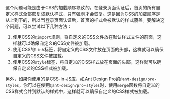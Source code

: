 这个问题可能是由于CSS的加载顺序导致的。在登录页面认证后，首页的所有自定义样式全部恢复成默认样式，只有强刷才会恢复。这是因为CSS的加载顺序是从上到下的，所以当登录页面认证后，首页的样式会被默认的样式覆盖。要解决这个问题，可以尝试以下几种方法：

1. 使用CSS的`@import`规则，将自定义的CSS文件放在默认样式文件的前面，这样就可以确保自定义的CSS文件被加载。
2. 使用CSS的`link`标签，将自定义的CSS文件放在页面的头部，这样就可以确保自定义的CSS文件被加载。
3. 使用CSS的`style`标签，将自定义的CSS样式放在页面的头部，这样就可以确保自定义的CSS样式被加载。

另外，如果你使用的是CSS-in-JS库，如Ant Design Pro的`@ant-design/pro-styles`，你可以在使用`@ant-design/pro-styles`时，使用`merge`函数将自定义的CSS样式合并到默认的样式中，这样就可以确保自定义的CSS样式被加载。
